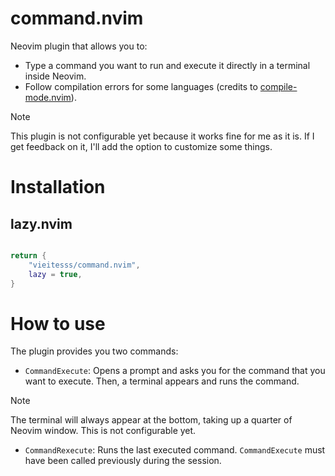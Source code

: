 # command.nvim

Neovim plugin that allows you to:
- Type a command you want to run and execute it directly in a terminal inside Neovim.
- Follow compilation errors for some languages (credits to [compile-mode.nvim](https://github.com/ej-shafran/compile-mode.nvim/tree/main)).

>[!NOTE]
> This plugin is not configurable yet because it works fine for me as it is. If I get feedback on it, I'll add the option to customize some things.

# Installation

## lazy.nvim

```lua

return {
    "vieitesss/command.nvim",
    lazy = true,
}
```

# How to use

The plugin provides you two commands:

- `CommandExecute`: Opens a prompt and asks you for the command that you want to execute. Then, a terminal appears and runs the command.

> [!NOTE]
> The terminal will always appear at the bottom, taking up a quarter of Neovim window. This is not configurable yet.

- `CommandRexecute`: Runs the last executed command. `CommandExecute` must have been called previously during the session.
